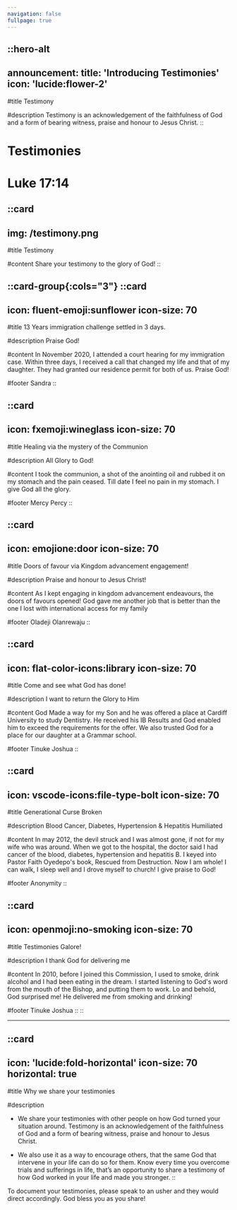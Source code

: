 ```yaml
---
navigation: false
fullpage: true
---
```



::hero-alt
---
announcement:
  title: 'Introducing Testimonies'
  icon: 'lucide:flower-2'
---

#title
Testimony

#description
Testimony is an acknowledgement of the faithfulness of God and a form of bearing witness, praise and honour to Jesus Christ.
::




<!-- source: https://github.com/mfg888/Responsive-Tailwind-CSS-Grid/blob/main/index.html -->

<div class="text-center p-10">
    <h1 class="font-bold text-4xl mb-4">Testimonies</h1>
    <h1 class="text-3xl">Luke 17:14</h1>
</div>


::card
---
img: /testimony.png
---
#title
Testimony 

#content
Share your testimony to the glory of God!
::

::card-group{:cols="3"}
  ::card
  ---
  icon: fluent-emoji:sunflower
  icon-size: 70
  ---

  #title
  13 Years immigration challenge settled in 3 days.

  #description
  Praise God!

  #content
  In November 2020, I attended a court hearing for my immigration case. Within three days, I received a call that changed my life and that of my daughter. They had granted our residence permit for both of us. Praise God!

  #footer
  Sandra
  ::

  ::card
  ---
  icon: fxemoji:wineglass
  icon-size: 70
  ---

  #title
  Healing via the mystery of the Communion

  #description
  All Glory to God!

  #content
  I took the communion, a shot of the anointing oil and rubbed it on my stomach and the pain ceased. Till date I feel no pain in my stomach. I give God all the glory.

  #footer
  Mercy Percy
  ::

  ::card
  ---
  icon: emojione:door
  icon-size: 70
  ---

  #title
  Doors of favour via Kingdom advancement engagement!

  #description
  Praise and honour to Jesus Christ!

  #content
  As I kept engaging in kingdom advancement endeavours, the doors of favours opened! God gave me another job that is better than the one I lost with international access for my family

  #footer
  Oladeji Olanrewaju
  ::

  ::card
  ---
  icon: flat-color-icons:library
  icon-size: 70
  ---

  #title
  Come and see what God has done!

  #description
  I want to return the Glory to Him

  #content
  God Made a way for my Son and he was offered a place at Cardiff University to study Dentistry. He received his IB Results and God enabled him to exceed the requirements for the offer. We also trusted God for a place for our daughter at a Grammar school.

  #footer
  Tinuke Joshua
  ::

  ::card
  ---
  icon: vscode-icons:file-type-bolt
  icon-size: 70
  ---

  #title
  Generational Curse Broken

  #description
  Blood Cancer, Diabetes, Hypertension & Hepatitis Humiliated

  #content
  In may 2012, the devil struck and I was almost gone, if not for my wife who was around. When we got to the hospital, the doctor said I had cancer of the blood, diabetes, hypertension and hepatitis B. I keyed into Pastor Faith Oyedepo's book, Rescued from Destruction. Now I am whole! I can walk, I sleep well and I drove myself to church! I give praise to God!

  #footer
  Anonymity
  ::

  ::card
  ---
  icon: openmoji:no-smoking
  icon-size: 70
  ---

  #title
  Testimonies Galore!

  #description
  I thank God for delivering me

  #content
  In 2010, before I joined this Commission, I used to smoke, drink alcohol and I had been eating in the dream. I started listening to God's word from the mouth of the Bishop, and putting them to work. Lo and behold, God surprised me! He delivered me from smoking and drinking! 

  #footer
  Tinuke Joshua
  ::
::

---

::card
---
icon: 'lucide:fold-horizontal'
icon-size: 70
horizontal: true
---

#title
Why we share your testimonies

#description
- We share your testimonies with other people on how God turned your situation around. Testimony is an acknowledgement of the faithfulness of God and a form of bearing witness, praise and honour to Jesus Christ.

- We also use it as a way to encourage others, that the same God that intervene in your life can do so for them. Know every time you overcome trials and sufferings in life, that’s an opportunity to share a testimony of how God worked in your life and made you stronger. 
::

To document your testimonies, please speak to an usher and they would direct accordingly. God bless you as you share!

